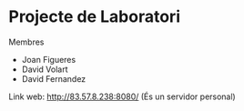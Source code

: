 # Projecte de Laboratori

Membres
 * Joan Figueres
 * David Volart
 * David Fernandez
 
 Link web: http://83.57.8.238:8080/ (És un servidor personal)
